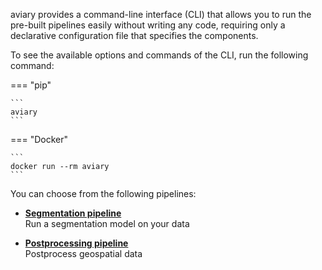 <style>
  .md-sidebar--secondary { visibility: hidden }
</style>

aviary provides a command-line interface (CLI) that allows you to run the pre-built pipelines easily
without writing any code, requiring only a declarative configuration file that specifies the components.

To see the available options and commands of the CLI, run the following command:

=== "pip"

    ```
    aviary
    ```

=== "Docker"

    ```
    docker run --rm aviary
    ```

You can choose from the following pipelines:

<div class="grid cards" markdown>

-   [**Segmentation pipeline**](segmentation_pipeline.md)<br />
    Run a segmentation model on your data

-   [**Postprocessing pipeline**](postprocessing_pipeline.md)<br />
    Postprocess geospatial data

</div>
